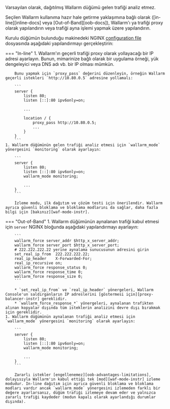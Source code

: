 Varsayılan olarak, dağıtılmış Wallarm düğümü gelen trafiği analiz etmez.

Seçilen Wallarm kullanıma hazır hale getirme yaklaşımına bağlı olarak ([in-line][inline-docs] veya [Out-of-Band][oob-docs]), Wallarm'ı ya trafiği proxy olarak yapılandırın veya trafiği ayna işlemi yapmak üzere yapılandırın.

Kurulu düğümün bulunduğu makinedeki NGINX [configuration file](https://docs.nginx.com/nginx/admin-guide/basic-functionality/managing-configuration-files/) dosyasında aşağıdaki yapılandırmayı gerçekleştirin:

=== "In-line"
    1. Wallarm'ın geçerli trafiği proxy olarak yollayacağı bir IP adresi ayarlayın. Bunun, mimarinize bağlı olarak bir uygulama örneği, yük dengeleyici veya DNS adı vb. bir IP olması mümkün.
    
        Bunu yapmak için `proxy_pass` değerini düzenleyin, örneğin Wallarm geçerli istekleri `http://10.80.0.5` adresine yollamalı:

        ```
        server {
            listen 80;
            listen [::]:80 ipv6only=on;

            ...

            location / {
                proxy_pass http://10.80.0.5; 
                ...
            }
        }
        ```
    1. Wallarm düğümünün gelen trafiği analiz etmesi için `wallarm_mode` yönergesini `monitoring` olarak ayarlayın:

        ```
        server {
            listen 80;
            listen [::]:80 ipv6only=on;
            wallarm_mode monitoring;

            ...
        }
        ```
    
        İzleme modu, ilk dağıtım ve çözüm testi için önerilendir. Wallarm ayrıca güvenli bloklama ve bloklama modlarını da sağlar, daha fazla bilgi için [bakınız][waf-mode-instr].
=== "Out-of-Band"
    1. Wallarm düğümünün aynalanan trafiği kabul etmesi için `server` NGINX bloğunda aşağıdaki yapılandırmayı ayarlayın:

        ```
        wallarm_force server_addr $http_x_server_addr;
        wallarm_force server_port $http_x_server_port;
        # 222.222.222.22 yerine aynalama sunucusunun adresini girin
        set_real_ip_from  222.222.222.22;
        real_ip_header    X-Forwarded-For;
        real_ip_recursive on;
        wallarm_force response_status 0;
        wallarm_force response_time 0;
        wallarm_force response_size 0;
        ```

        * `set_real_ip_from` ve `real_ip_header` yönergeleri, Wallarm Console'un saldırganların IP adreslerini [göstermesi için][proxy-balancer-instr] gereklidir.
        * `wallarm_force_response_*` yönergeleri, aynalanan trafikten alınan kopyalar dışında tüm isteklerin analizini devre dışı bırakmak için gereklidir.
    1. Wallarm düğümünün aynalanan trafiği analiz etmesi için `wallarm_mode` yönergesini `monitoring` olarak ayarlayın:

        ```
        server {
            listen 80;
            listen [::]:80 ipv6only=on;
            wallarm_mode monitoring;

            ...
        }
        ```

        Zararlı istekler [engellenemez][oob-advantages-limitations], dolayısıyla Wallarm'ın kabul ettiği tek [mod][waf-mode-instr] izleme modudur. In-line dağıtım için ayrıca güvenli bloklama ve bloklama modları vardır ancak `wallarm_mode` yönergesini izlemeden farklı bir değere ayarlarsanız, düğüm trafiği izlemeye devam eder ve yalnızca zararlı trafiği kaydeder (modun kapalı olarak ayarlandığı durumlar dışında).